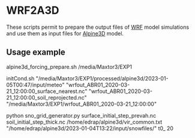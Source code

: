 # WRF2A3D

These scripts permit to prepare the output files of [WRF](https://www.mmm.ucar.edu/models/wrf) model simulations and use them as input files for [Alpine3D](https://www.slf.ch/en/services-and-products/alpine-3d.html) model.

## Usage example

alpine3d_forcing_prepare.sh /media/Maxtor3/EXP1

initCond.sh "/media/Maxtor3/EXP1/processed/alpine3d/2023-01-05T00:47/input/meteo" "wrfout_ABR01_2020-03-21_12:00:00_surface_nearest.nc" "wrfout_ABR01_2020-03-21_12:00:00_soil_reprojected.nc" "/media/Maxtor3/EXP1/wrfout_ABR01_2020-03-21_12:00:00"

python sno_grid_generator.py surface_initial_step_prevah.nc soil_initial_step_thick.nc /home/edrap/alpine3d/vir_common.txt "/home/edrap/alpine3d/2023-01-04T13:22/input/snowfiles/" t0_ 20


